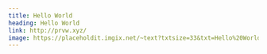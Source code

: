 ```yaml
---
title: Hello World
heading: Hello World
link: http://prvw.xyz/
image: https://placeholdit.imgix.net/~text?txtsize=33&txt=Hello%20World&w=400&h=300
---
```



